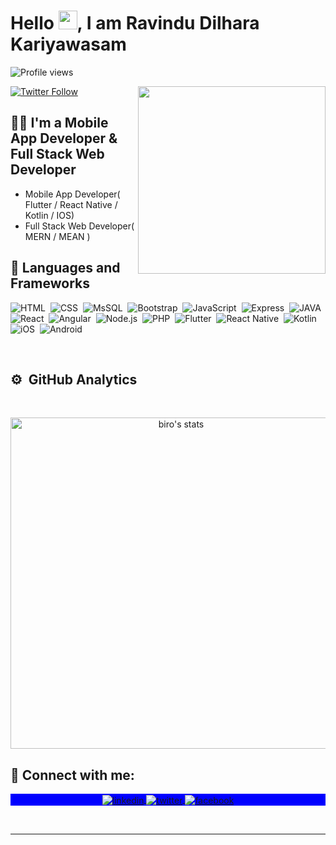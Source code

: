<h1 align="left">Hello <img src="https://raw.githubusercontent.com/kaueMarques/kaueMarques/master/hi.gif" width="30px">, I am Ravindu Dilhara Kariyawasam</h1>
<p align="left"> <img src="https://komarev.com/ghpvc/?username=RavinduDilhara&color=blueviolet" alt="Profile views" /> </p>
<img align="right" width="300em" height="300em" src="https://github.com/birobirobiro/birobirobiro/blob/master/animation_500_kv8i962g.gif?raw=true"/>

[![Twitter Follow](https://img.shields.io/twitter/follow/RavinduDilhara3?color=1DA1F2&logo=twitter&style=for-the-badge)](https://twitter.com/RavinduDilhara3)

## :man_technologist: I'm a Mobile App Developer & Full Stack Web Developer
- Mobile App Developer( Flutter / React Native / Kotlin / IOS)<be />
- Full Stack Web Developer( MERN / MEAN )
 

## :1st_place_medal: Languages and Frameworks

![HTML](https://img.shields.io/badge/-HTML-05122A?style=flat-square&logo=HTML5)&nbsp;
![CSS](https://img.shields.io/badge/-CSS-05122A?style=flat-square&logo=CSS3&logoColor=1572B6)&nbsp;
![MsSQL](https://img.shields.io/badge/Microsoft%20SQL%20Sever-CC2927?style=flat-square&logo=microsoft%20sql%20server&logoColor=white)&nbsp;
![Bootstrap](https://img.shields.io/badge/-Bootstrap-05122A?style=flat-square&logo=Bootstrap&logoColor=1572B6)&nbsp;
![JavaScript](https://img.shields.io/badge/-JavaScript-05122A?style=flat-square&logo=javascript)&nbsp;
![Express](https://img.shields.io/badge/-Express-05122A?style=flat-square&logo=Express)&nbsp;
![JAVA](https://img.shields.io/badge/-JAVA-05122A?style=flat-square&logo=SQL)&nbsp;
![React](https://img.shields.io/badge/-React-05122A?style=flat-square&logo=react)&nbsp;
![Angular](https://img.shields.io/badge/-Angular-05122A?style=flat-square&logo=Angular)&nbsp;
![Node.js](https://img.shields.io/badge/-Node.js-05122A?style=flat-square&logo=node.js)&nbsp;
![PHP](https://img.shields.io/badge/-PHP-05122A?style=flat-square&logo=PHP)&nbsp;
![Flutter](https://img.shields.io/badge/-Flutter-05122A?style=flat-square&logo=FLutter)&nbsp;
![React Native](https://img.shields.io/badge/-React%20Native-05122A?style=flat-square&logo=react)&nbsp;
![Kotlin](https://img.shields.io/badge/-Kotlin-05122A?style=flat-square&logo=Kotlin)&nbsp;
![iOS](https://img.shields.io/badge/-iOS-05122A?style=flat-square&logo=Apple)&nbsp;
![Android](https://img.shields.io/badge/-Android-05122A?style=flat-square&logo=Android)&nbsp;

<br />

## ⚙️ &nbsp;GitHub Analytics
<br>

<p align="center">
<img width="530em" src="https://github-readme-stats.vercel.app/api?username=RavinduDilhara&show_icons=true&theme=nightowl" alt="biro's stats"/>
</p>


## :link: Connect with me:

<p align="center" style="background:blue">
<a href="https://www.linkedin.com/in/ravindu-dilhara/" target="_blank">
  <img align="center" src="https://img.shields.io/badge/-ravindu-dilhara-05122A?style=flat&logo=linkedin" alt="linkedin"/>
</a>
 <a href="https://twitter.com/RavinduDilhara3" target="_blank">
  <img align="center" src="https://img.shields.io/badge/-RavinduDilhara3-05122A?style=flat&logo=twitter" alt="twitter"/>
</a>
 <a href="https://www.facebook.com/ravindu.kariyawasam/" target="_blank">
  <img align="center" src="https://img.shields.io/badge/-ravindu.kariyawasam.581-05122A?style=flat&logo=facebook" alt="facebook"/>
</a>
</p>

<br />


---

[html5]: https://en.wikipedia.org/wiki/HTML5
[vscode]: https://code.visualstudio.com/
[twitter]: https://twitter.com/LahiruYapa2
[linkedin]: https://www.linkedin.com/in/ravindu-dilhara-33493a174/
[facebook]: https://www.facebook.com/ravindu.kariyawasam.581/

